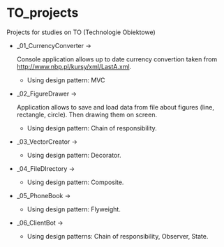 # TO_projects
Projects for studies on TO (Technologie Obiektowe)

* _01_CurrencyConverter ->

    Console application allows up to date currency convertion taken from http://www.nbp.pl/kursy/xml/LastA.xml. 
    * Using design pattern: MVC
    
* _02_FigureDrawer -> 

    Application allows to save and load data from file about figures (line, rectangle, circle). Then drawing them on screen. 
    * Using design pattern: Chain of responsibility. 

* _03_VectorCreator -> 
    * Using design pattern: Decorator. 

* _04_FileDIrectory -> 
    * Using design pattern: Composite. 

* _05_PhoneBook -> 
    * Using design pattern: Flyweight.

* _06_ClientBot -> 
    * Using design patterns: Chain of responsibility, Observer, State.
